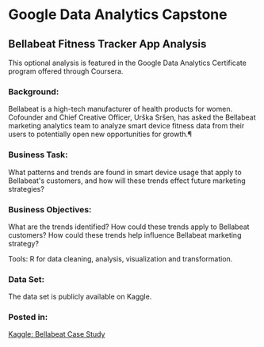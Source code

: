 # Google Data Analytics Capstone

## Bellabeat Fitness Tracker App Analysis

This optional analysis is featured in the Google Data Analytics Certificate program offered through Coursera.

### Background:

Bellabeat is a high-tech manufacturer of health products for women. Cofounder and Chief Creative Officer, Urška Sršen, has asked the Bellabeat marketing analytics team to analyze smart device fitness data from their users to potentially open new opportunities for growth.¶

### Business Task:

What patterns and trends are found in smart device usage that apply to Bellabeat's customers, and how will these trends effect future marketing strategies?

### Business Objectives:

What are the trends identified?
How could these trends apply to Bellabeat customers?
How could these trends help influence Bellabeat marketing strategy?

Tools:
R for data cleaning, analysis, visualization and transformation.

### Data Set:

The data set is publicly available on Kaggle.

### Posted in:

[Kaggle: Bellabeat Case Study](https://www.kaggle.com/code/danid7878/bellabeat-case-study)
